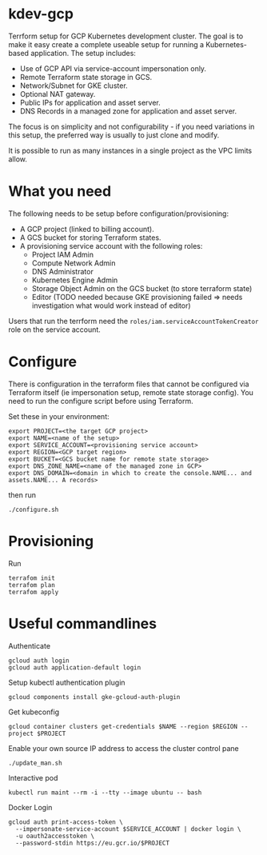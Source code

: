 # kdev-gcp

Terrform setup for GCP Kubernetes development cluster. The goal is
to make it easy create a complete useable setup for running a
Kubernetes-based application. The setup includes:

- Use of GCP API via service-account impersonation only.
- Remote Terraform state storage in GCS.
- Network/Subnet for GKE cluster.
- Optional NAT gateway.
- Public IPs for application and asset server.
- DNS Records in a managed zone for application and asset server.

The focus is on simplicity and not configurability - if you need
variations in this setup, the preferred way is usually to just
clone and modify.

It is possible to run as many instances in a single project as the VPC limits allow.

# What you need

The following needs to be setup before configuration/provisioning:

- A GCP project (linked to billing account).
- A GCS bucket for storing Terraform states.
- A provisioning service account with the following roles:
  - Project IAM Admin
  - Compute Network Admin
  - DNS Administrator
  - Kubernetes Engine Admin
  - Storage Object Admin on the GCS bucket (to store terraform state)
  - Editor (TODO needed because GKE provisioning failed => needs investigation what would work instead of editor)

Users that run the terrform need the `roles/iam.serviceAccountTokenCreator` role on the service account.

# Configure

There is configuration in the terraform files that cannot be configured via Terraform
itself (ie impersonation setup, remote state storage config). You need to run the configure
script before using Terraform.

Set these in your environment:

````shell
export PROJECT=<the target GCP project>
export NAME=<name of the setup>
export SERVICE_ACCOUNT=<provisioning service account>
export REGION=<GCP target region>
export BUCKET=<GCS bucket name for remote state storage>
export DNS_ZONE_NAME=<name of the managed zone in GCP>
export DNS_DOMAIN=<domain in which to create the console.NAME... and assets.NAME... A records>
````

then run

````shell
./configure.sh
````


# Provisioning

Run

````shell
terrafom init
terrafom plan
terrafom apply
````

# Useful commandlines

Authenticate

    gcloud auth login
    gcloud auth application-default login

Setup kubectl authentication plugin

    gcloud components install gke-gcloud-auth-plugin

Get kubeconfig

    gcloud container clusters get-credentials $NAME --region $REGION --project $PROJECT

Enable your own source IP address to access the cluster control pane

    ./update_man.sh

Interactive pod

    kubectl run maint --rm -i --tty --image ubuntu -- bash

Docker Login

    gcloud auth print-access-token \
      --impersonate-service-account $SERVICE_ACCOUNT | docker login \
      -u oauth2accesstoken \
      --password-stdin https://eu.gcr.io/$PROJECT





